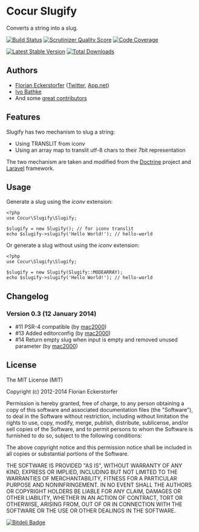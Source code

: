 Cocur Slugify
=============

Converts a string into a slug.

[![Build Status](https://travis-ci.org/cocur/slugify.png?branch=master)](https://travis-ci.org/cocur/slugify)
[![Scrutinizer Quality Score](https://scrutinizer-ci.com/g/cocur/slugify/badges/quality-score.png?s=6dc4ff1137d4405f75be9e98c74b1b70fcfdffaa)](https://scrutinizer-ci.com/g/cocur/slugify/)
[![Code Coverage](https://scrutinizer-ci.com/g/cocur/slugify/badges/coverage.png?s=27306b142814efca5c7a99984d01a073e453309f)](https://scrutinizer-ci.com/g/cocur/slugify/)

[![Latest Stable Version](https://poser.pugx.org/cocur/slugify/v/stable.png)](https://packagist.org/packages/cocur/slugify)
[![Total Downloads](https://poser.pugx.org/cocur/slugify/downloads.png)](https://packagist.org/packages/cocur/slugify)

Authors
-------

- [Florian Eckerstorfer](http://florian.ec) ([Twitter](http://twitter.com/Florian_), [App.net](http://app.net/florian))
- [Ivo Bathke](https://github.com/ivoba)
- And some [great contributors](https://github.com/cocur/slugify/graphs/contributors)


Features
--------

Slugify has two mechanism to slug a string:

- Using TRANSLIT from iconv
- Using an array map to translit utf-8 chars to their 7bit representation

The two mechanism are taken and modified from the [Doctrine](http://www.doctrine-project.org) project and
[Laravel](http://laravel.com) framework.


Usage
-----

Generate a slug using the *iconv* extension:

	<?php
	use Cocur\Slugify\Slugify;

	$slugify = new Slugify(); // for iconv translit
	echo $slugify->slugify('Hello World!'); // hello-world

Or generate a slug without using the *iconv* extension:

    <?php
    use Cocur\Slugify\Slugify;

    $slugify = new Slugify(Slugify::MODEARRAY);
    echo $slugify->slugify('Hello World!'); // hello-world


Changelog
---------

### Version 0.3 (12 January 2014)

- #11 PSR-4 compatible (by [mac2000](https://github.com/mac2000))
- #13 Added editorconfig (by [mac2000](https://github.com/mac2000))
- #14 Return empty slug when input is empty and removed unused parameter (by [mac2000](https://github.com/mac2000))


License
-------

The MIT License (MIT)

Copyright (c) 2012-2014 Florian Eckerstorfer

Permission is hereby granted, free of charge, to any person obtaining a copy of this software and associated
documentation files (the "Software"), to deal in the Software without restriction, including without limitation the
rights to use, copy, modify, merge, publish, distribute, sublicense, and/or sell copies of the Software, and to permit
persons to whom the Software is furnished to do so, subject to the following conditions:

The above copyright notice and this permission notice shall be included in all copies or substantial portions of the
Software.

THE SOFTWARE IS PROVIDED "AS IS", WITHOUT WARRANTY OF ANY KIND, EXPRESS OR IMPLIED, INCLUDING BUT NOT LIMITED TO THE
WARRANTIES OF MERCHANTABILITY, FITNESS FOR A PARTICULAR PURPOSE AND NONINFRINGEMENT. IN NO EVENT SHALL THE AUTHORS OR
COPYRIGHT HOLDERS BE LIABLE FOR ANY CLAIM, DAMAGES OR OTHER LIABILITY, WHETHER IN AN ACTION OF CONTRACT, TORT OR
OTHERWISE, ARISING FROM, OUT OF OR IN CONNECTION WITH THE SOFTWARE OR THE USE OR OTHER DEALINGS IN THE SOFTWARE.


[![Bitdeli Badge](https://d2weczhvl823v0.cloudfront.net/cocur/slugify/trend.png)](https://bitdeli.com/free "Bitdeli Badge")
